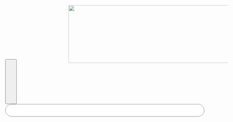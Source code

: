 


<style>
.bar {
    
    border-radius:150px; 
     width: 630px;
    height: 40px;
    border-color: gray;
    border-width: 1px;
    border-style: solid;
    
}

.button {
    width: 3.5%;
    border-radius: 30%
}

.google-image {
    display: block;
  position:relative; left:200px; top:29px;
    width: 574px;
    height: 184px;
}

</style>
<div>
<a href="Seach"><img class="google-image" src="https://www.google.com/images/branding/googlelogo/2x/googlelogo_color_272x92dp.png" 
</label>
<br>
<div>
<button type="submit"><image class="button" src="https://www.pinclipart.com/picdir/middle/15-153148_search-magnifying-glass-icon-black-search-icon-png.png"></button> </div> 
<input class="bar" type="text"  required >
    </div>
  </form>
</main>

